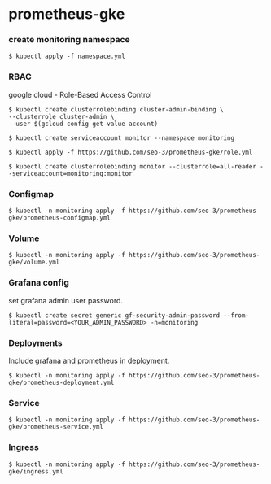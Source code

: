 # prometheus-gke

### create monitoring namespace

```
$ kubectl apply -f namespace.yml
```

### RBAC
google cloud - Role-Based Access Control

```
$ kubectl create clusterrolebinding cluster-admin-binding \
--clusterrole cluster-admin \
--user $(gcloud config get-value account)
```

```
$ kubectl create serviceaccount monitor --namespace monitoring
```

```
$ kubectl apply -f https://github.com/seo-3/prometheus-gke/role.yml
```

```
$ kubectl create clusterrolebinding monitor --clusterrole=all-reader --serviceaccount=monitoring:monitor
```

### Configmap

```
$ kubectl -n monitoring apply -f https://github.com/seo-3/prometheus-gke/prometheus-configmap.yml
```

### Volume
```
$ kubectl -n monitoring apply -f https://github.com/seo-3/prometheus-gke/volume.yml
```

### Grafana config
set grafana admin user password.

```
$ kubectl create secret generic gf-security-admin-password --from-literal=password=<YOUR_ADMIN_PASSWORD> -n=monitoring
```

### Deployments
Include grafana and prometheus in deployment.

```
$ kubectl -n monitoring apply -f https://github.com/seo-3/prometheus-gke/prometheus-deployment.yml
```

### Service

```
$ kubectl -n monitoring apply -f https://github.com/seo-3/prometheus-gke/prometheus-service.yml
```

### Ingress

```
$ kubectl -n monitoring apply -f https://github.com/seo-3/prometheus-gke/ingress.yml
```
